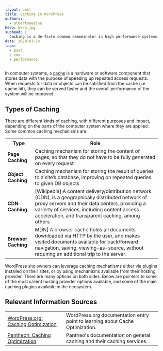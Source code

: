 ```yaml
---
layout: post
title: Caching in WordPress
authors:
  - albertomedina
hero: hero.jpg
subhead: |
  Caching is a de-facto common denominator in high performance systems.
date: 2020-03-24
tags:
  - post
  - cms
  - performance
---
```


In computer systems, a [cache](https://en.wikipedia.org/wiki/Cache_(computing)) is a hardware or software component that stores data with the purpose of speeding up repeated access requests. When requests for data or objects can be satisfied from the cache (i.e. cache hit), they can be served faster and the overall performance of the system will be improved.

## Types of Caching

There are different kinds of caching, with different purposes and impact, depending on the parts of the computer system where they are applied.  Some common caching mechanisms are:

<div class="w-table-wrapper">
  <table>
    <tbody>
      <tr>
        <th>Type</th>
        <th>Role</th>        
      </tr>
      <tr>
        <td><b>Page Caching</b></td>
        <td>Caching mechanism for storing the content of pages, so that they do not have to be fully generated on every request</td>
      </tr>
      <tr>
        <td><b>Object Caching</b></td>
        <td>Caching mechanism for storing the result of queries to a site’s database, improving on repeated queries to given DB objects.
</td>
      </tr>
      <tr>
        <td><b>CDN Caching</b></td>
        <td>[Wikipedia] A content delivery/distribution network (CDN), is a geographically distributed network of proxy servers and their data centers, providing a varierty of services, including content access acceleration, and transparent caching, among others</td>
      </tr>
      <tr>
        <td><b>Browser Caching</b></td>
        <td>MDN] A browser cache holds all documents downloaded via HTTP by the user, and makes visited documents available for back/forward navigation, saving, viewing-as-source, without requiring an additional trip to the server.</td>
      </tr>  
    </tbody>
  </table>
</div>

WordPress site owners can leverage caching mechanisms either via plugins installed on their sites, or by using mechanisms available from their hosting provider. There are many options on both sides. Below are pointers to some of the most salient hosting provider options available, and some of the main caching plugins available in the ecosystem.

## Relevant Information Sources

<div class="w-table-wrapper">
  <table>
    <tbody>
      <tr>
        <td><a href="https://wordpress.org/support/article/optimization-caching/">WordPress.org: Caching Optimization</a></td>
        <td>WordPress.org documentation entry point to learning about Cache Optimization.</td>
      </tr>
      <tr>
        <td><a href="https://pantheon.io/docs/videos/cache/">Pantheon: Caching Optimization</a></td>
        <td>Pantheo's documentation on general caching and their caching services. .</td>
      </tr>
    </tbody>
  </table>
</div>


[collection]: /wordpress
